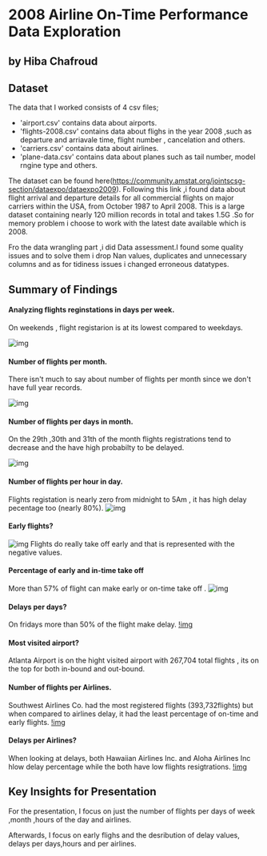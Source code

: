 # 2008 Airline On-Time Performance Data Exploration 
## by Hiba Chafroud


## Dataset

The data that I worked consists of 4 csv files;

* 'airport.csv' contains data about airports.
* 'flights-2008.csv' contains data about flighs in the year 2008 ,such as departure and arriavale time, flight number , cancelation and others.
* 'carriers.csv' contains data about airlines.
* 'plane-data.csv' contains data about planes such as tail number, model rngine type and others.

The dataset can be found here(https://community.amstat.org/jointscsg-section/dataexpo/dataexpo2009).
Following this link ,i found data about flight arrival and departure details for all commercial flights on major carriers within the USA, from October 1987 to April 2008. This is a large dataset containing nearly 120 million records in total and takes 1.5G .So for memory problem i choose to work with the latest date available which is 2008.

Fro the data wrangling part ,i did Data assessment.I found some quality issues and to solve them i drop Nan values, duplicates and unnecessary columns and as for tidiness issues i  changed erroneous datatypes.



## Summary of Findings

####  Analyzing flights reginstations in days per week.

On weekends , flight registarion is at its lowest compared to weekdays.

![img](/fig/n_flight_day_week.png.png)

####  Number of flights per month.

There isn't much to say about number of flights per month since we don't have full year records.

![img](flight_month.pbg)

####  Number of flights per days in month.

On the 29th ,30th and 31th of the month flights registrations tend to decrease and the have high probabilty to be delayed.

![img](day_month.pbg)


####  Number of flights per hour in day.

Flights registation is nearly zero from midnight to 5Am , it has high delay pecentage too (nearly 80%).
![img](hour_day.png)


####  Early flights?

![img](delay_flights.png)
Flights do really take off early and that is represented with the negative values.

#### Percentage of early and in-time take off 
More than 57% of flight can make early or on-time take off .
![img](take_off.png)

####  Delays per days?

On fridays more than 50% of the flight make delay.
[!img](delay_day.png)

####  Most visited airport?

Atlanta Airport is on the hight visited airport with 267,704 total flights , its on the top for both in-bound and out-bound.

####  Number of flights per Airlines.

Southwest Airlines Co. had the most registered flights (393,732flights) but when compared to airlines delay, it had the least percentage of on-time and early flights.
[!img](flight_airline.png)

#### Delays per Airlines?

When looking at delays, both Hawaiian Airlines Inc. and Aloha Airlines Inc hlow delay percentage while the both have low flights resigtrations.
[!img](delay_airline.png)



## Key Insights for Presentation


For the presentation, I focus on just the number of flights per days of week ,month ,hours of the day and airlines.

Afterwards, I focus on early flighs and the desribution of delay values, delays per days,hours and per airlines.
